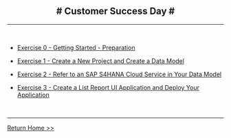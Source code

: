 <!-- docs/_sidebar.md -->



<h2 style="text-align: center;"># Customer Success Day #</h2>


---

<br>

* [Exercise 0 - Getting Started - Preparation](Exercise%200%20-%20Getting%20Started%20-%20Preparation.md) 

* [Exercise 1 - Create a  New Project and Create a Data Model](Exercise%201%20-%20Create%20a%20%20New%20Project%20and%20Create%20a%20Data%20Model.md) 

* [Exercise 2 - Refer to an SAP S4HANA Cloud Service in Your Data Model](Exercise%202%20-%20Refer%20to%20an%20SAP%20S4HANA%20Cloud%20Service%20in%20Your%20Data%20Model.md) 

* [Exercise 3 - Create a List Report UI Application and Deploy Your Application](Exercise%203%20-%20Create%20a%20List%20Report%20UI%20Application%20and%20Deploy%20Your%20Application.md) 


<br>

---

[Return Home >>](/)
